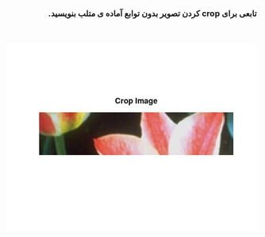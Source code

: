 <div dir="rtl">
<h3>تابعی برای crop کردن تصویر بدون توابع آماده ی متلب بنویسید.</h3><br/>
</div>
<div dir="rtl">
 </div> <br/>
 <div align="center">
 <img src="output.jpg">
 </div>
  


